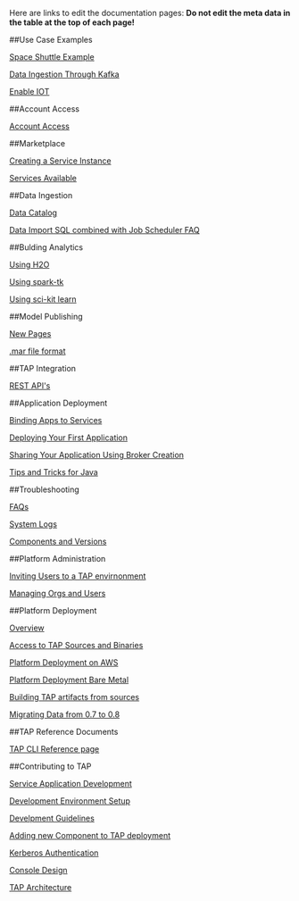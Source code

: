 Here are links to edit the documentation pages: **Do not edit the meta data in the table at the top of each page!** 

##Use Case Examples

[Space Shuttle Example](https://github.com/trustedanalytics/platform-wiki-0.8/blob/master/Use-Case_Examples/examples_spaceshuttle.md)

[Data Ingestion Through Kafka](https://github.com/trustedanalytics/platform-wiki-0.8/blob/master/Use-Case_Examples/examples_dataingestkafka.md)

[Enable IOT](https://github.com/trustedanalytics/platform-wiki-0.8/blob/master/Use-Case_Examples/examples_enableiot.md)


##Account Access

[Account Access](https://github.com/trustedanalytics/platform-wiki-0.8/blob/master/Account-Access/acctaccess_accessing.md)


##Marketplace

[Creating a Service Instance](https://github.com/trustedanalytics/platform-wiki-0.8/blob/master/Marketplace/marketplace_createinstance.md)

[Services Available](https://github.com/trustedanalytics/platform-wiki-0.8/blob/master/Marketplace/marketplace_services.md)


##Data Ingestion

[Data Catalog](https://github.com/trustedanalytics/platform-wiki-0.8/blob/master/Data-Ingestion/dataingest_datacatalog.md)

[Data Import SQL combined with Job Scheduler FAQ](https://github.com/trustedanalytics/platform-wiki-0.8/blob/master/Data-Ingestion/dataingest_sqlimport_scheduler.md)


##Bulding Analytics

[Using H2O](https://github.com/trustedanalytics/platform-wiki-0.8/blob/master/Building-Analytics/buildanalytics_h2o.md)

[Using spark-tk](https://github.com/trustedanalytics/platform-wiki-0.8/blob/master/Building-Analytics/buildanalytics_sparktk.md)

[Using sci-kit learn](https://github.com/trustedanalytics/platform-wiki-0.8/blob/master/Building-Analytics/buildanalytics_scikitlearn.md)



##Model Publishing

[New Pages](https://github.com/trustedanalytics/platform-wiki-0.8/blob/master/Model-Publishing/models_newpages.md)

[.mar file format](https://github.com/trustedanalytics/platform-wiki-0.8/blob/master/Model-Publishing/models_marformat.md)


##TAP Integration

[REST API's](https://github.com/trustedanalytics/platform-wiki-0.8/blob/master/integration/integration_restapis.md)


##Application Deployment

[Binding Apps to Services](https://github.com/trustedanalytics/platform-wiki-0.8/blob/master/Application-Development/appdev_bindingapps.md)

[Deploying Your First Application](https://github.com/trustedanalytics/platform-wiki-0.8/blob/master/Application-Development/appdev_deployapp.md)

[Sharing Your Application Using Broker Creation](https://github.com/trustedanalytics/platform-wiki-0.8/blob/master/Application-Development/appdev_sharingapps.md)

[Tips and Tricks for Java](https://github.com/trustedanalytics/platform-wiki-0.8/blob/master/Application-Development/appdev_tipstricks.md)


##Troubleshooting

[FAQs](https://github.com/trustedanalytics/platform-wiki-0.8/blob/master/Troubleshooting/troubleshoot_faqs.md)

[System Logs](https://github.com/trustedanalytics/platform-wiki-0.8/blob/master/Troubleshooting/troubleshoot_systemlogs.md)

[Components and Versions](https://github.com/trustedanalytics/platform-wiki-0.8/blob/master/Troubleshooting/troubleshoot_components.md)


##Platform Administration

[Inviting Users to a TAP envirnonment](https://github.com/trustedanalytics/platform-wiki-0.8/blob/master/Platform-Administration/administration_inviteusers.md)

[Managing Orgs and Users](https://github.com/trustedanalytics/platform-wiki-0.8/blob/master/Platform-Administration/administration_manageorgsusers.md)


##Platform Deployment

[Overview](https://github.com/trustedanalytics/platform-wiki-0.8/blob/master/Platform-Deployment/deployment_overview.md)

[Access to TAP Sources and Binaries](https://github.com/trustedanalytics/platform-wiki-0.8/blob/master/Platform-Deployment/deployment_buildfromsources.md)

[Platform Deployment on AWS](https://github.com/trustedanalytics/platform-wiki-0.8/blob/master/Platform-Deployment/deployment_procedures_aws.md)

[Platform Deployment Bare Metal](https://github.com/trustedanalytics/platform-wiki-0.8/blob/master/Platform-Deployment/deployment_procedures_baremetal.md)

[Building TAP artifacts from sources](https://github.com/trustedanalytics/platform-wiki-0.8/blob/master/Platform-Deployment/deployment_sourcesbinaries.md)

[Migrating Data from 0.7 to 0.8](https://github.com/trustedanalytics/platform-wiki-0.8/blob/master/Platform-Deployment/deployment_migratedata.md)


##TAP Reference Documents

[TAP CLI Reference page](https://github.com/trustedanalytics/platform-wiki-0.8/blob/master/Reference-Documents/reference_cli.md)


##Contributing to TAP

[Service Application Development](https://github.com/trustedanalytics/platform-wiki-0.8/blob/master/Contributing-to-TAP/contributing_appdev.md)

[Development Environment Setup](https://github.com/trustedanalytics/platform-wiki-0.8/blob/master/Contributing-to-TAP/contributing_devenvironment.md)

[Develpment Guidelines](https://github.com/trustedanalytics/platform-wiki-0.8/blob/master/Contributing-to-TAP/contributing_devguidelines.md)

[Adding new Component to TAP deployment](https://github.com/trustedanalytics/platform-wiki-0.8/blob/master/Contributing-to-TAP/contributing_addnew.md)

[Kerberos Authentication](https://github.com/trustedanalytics/platform-wiki-0.8/blob/master/Contributing-to-TAP/contributing_kerberosauth.md)

[Console Design](https://github.com/trustedanalytics/platform-wiki-0.8/blob/master/Contributing-to-TAP/contributing_consoledesign.md)

[TAP Architecture](https://github.com/trustedanalytics/platform-wiki-0.8/blob/master/Contributing-to-TAP/contributing_architecture.md)

